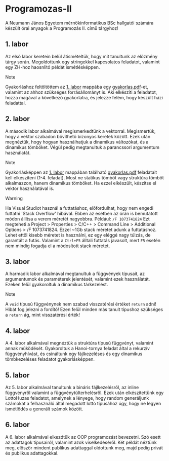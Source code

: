 # Programozas-II
 A Neumann János Egyetem mérnökinformatikus BSc hallgatói számára készült órai anyagok a Programozás II. című tárgyhoz!

## 1. labor
 Az első labor keretein belül átismételtük, hogy mit tanultunk az előzmény tárgy során. Megoldottunk egy stringekkel kapcsolatos feladatot, valamint egy ZH-hoz haosnlító példát ismétlésképpen.
>[!NOTE]
Gyakorláshoz feltöltöttem az [1. labor](https://github.com/Gyuri02917/Programozas-II/tree/main/1.%20labor) mappába egy [gyakorlas.pdf](https://github.com/Gyuri02917/Programozas-II/blob/main/1.%20labor/gyakorlas.pdf)-et, valamint az ahhoz szükséges forrásállományt is. Aki elkészíti a feladatot, hozza magával a következő gyakorlatra, és jelezze felém, hogy készült házi feladattal.

## 2. labor
 A második labor alkalmával megismerkedtünk a vektorral. Megismertük, hogy a vektor szabadon bővíthető bizonyos keretek között. Ezek után megnéztük, hogy hogyan használhatjuk a dinamikus változókat, és a dinamikus tömböket. Végül pedig megtanultuk a parancssori argumentum használatát.
 >[!NOTE]
 Gyakorlásképpen az [1. labor](https://github.com/Gyuri02917/Programozas-II/tree/main/1.%20labor) mappában található [gyakorlas.pdf](https://github.com/Gyuri02917/Programozas-II/blob/main/1.%20labor/gyakorlas.pdf) feladatait kell elkészíteni (1-4. feladat). Most ne statikus tömböt vagy struktúra tömböt alkalmazzon, hanem dinamikus tömböket. Ha ezzel elkészült, készítse el vektor használatával is.
 
 >[!WARNING]
 Ha Visual Studiot használ a futtatáshoz, előfordulhat, hogy nem engedi futtatni 'Stack Overflow' hibával. Ebben az esetben az órán is bemutatott módon állítsa a verem méretét nagyobbra. Például: `/F 1073741824` Ezt megteheti a Project > Properties > C/C++ > Command Line > Additional Options >  /F 1073741824. Ezzel ~1Gb stack méretet adunk a futtatáshoz. Lehet ettől kisebb méretet is használni, ez egy eléggé nagy túlzás, de garantált a futás. Valamint a `Ctrl+F5` álltali futtatás javasolt, mert `F5` esetén nem mindig fogadja el a módosított stack méretet.

## 3. labor
 A harmadik labor alkalmával megtanultuk a függvények típusait, az argumentumok és paraméterek jelentését, valamint ezek használatát. Ezeken felül gyakoroltuk a dinamikus tárkezelést.
 >[!NOTE]
 A `void` típusú függvénynek nem szabad visszatérési értéket `return` adni! Hibát fog jelezni a fordító! Ezen felül minden más tanult típushoz szükséges a `return` ág, mint visszatérési érték!
 
## 4. labor
 A 4. labor alkalmával megnéztük a struktúra típusú függvényt, valamint annak működését. Gyakoroltuk a Hanoi-tornya feladat által a rekurzív függvényhívást, és csináltunk egy fájlkezeléses és egy dinamikus tömbkezeléses feladatot gyakorlásképpen.
 
## 5. labor
 Az 5. labor alkalmával tanultunk a bináris fájlkezelésről, az inline függvényről valamint a függvénytúlterhelésről. Ezek után elkészítettünk egy LottoHuzas feladatot, amelynek a lényege, hogy random generáljunk számokat a felhasználó által megadott lottó típusához úgy, hogy ne legyen ismétlődés a generált számok között.

## 6. labor
 A 6. labor alkalmával elkezdtük az OOP programozást bevezetni. Szó esett az adattagok típusairól, valamint azok viselkedéséről. Két példát néztünk meg, először mindent publikus adattaggal oldottunk meg, majd pedig privát és publikus adattagokkal.